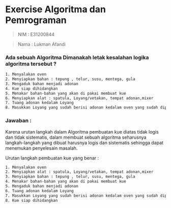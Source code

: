 # Exercise Algoritma dan Pemrograman

> NIM  : E31200844

> Nama : Lukman Afandi


### Ada sebuah Algoritma Dimanakah letak kesalahan logika algoritma tersebut ?

 ```sh
1. Menyalakan oven
2. Menyiapkan bahan : tepung , telur, susu, mentega, gula
3. Mengaduk bahan menjadi adonan
4. Kue siap dihidangkan
5. Menakar bahan-bahan yang akan di pakai membuat kue
6. Menyiapkan alat : spatula, Loyang/vetakan, tempat adonan,mixer
7. Tuang adonan kedalam Loyang
8. Masukkan Loyang yang sudah berisi adonan kedalam oven yang sudah dipanaskan selama 20 menit dengan suhu 150 derajat. Oven selama 45 menit
```

 

### Jawaban :
 Karena urutan langkah dalam Algoritma pembuatan kue diatas tidak logis dan tidak sistematis,
 dalam membuat sebuah algoritma seharusnya langkah-langkah yang dibuat harusnya logis dan sistematis
 sehingga dapat menemukan penyelesain masalah.
 
 Urutan langkah pembuatan kue yang benar : 
 
  ```sh
1. Menyalakan oven
2. Menyiapkan alat : spatula, Loyang/vetakan, tempat adonan,mixer
3. Menyiapkan bahan : tepung , telur, susu, mentega, gula
4. Menakar bahan-bahan yang akan di pakai membuat kue
5. Mengaduk bahan menjadi adonan
6. Tuang adonan kedalam Loyang
7. Masukkan Loyang yang sudah berisi adonan kedalam oven yang sudah dipanaskan selama 20 menit dengan suhu 150 derajat. Oven selama 45 menit
8. Kue siap dihidangkan
```
